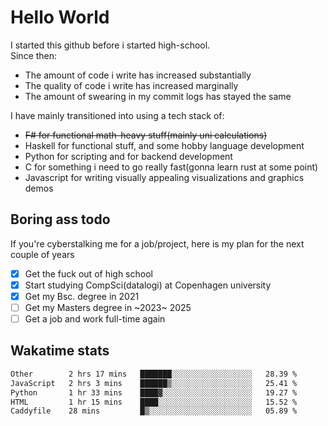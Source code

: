 # Hello World

I started this github before i started high-school.  
Since then:
- The amount of code i write has increased substantially
- The quality of code i write has increased marginally
- The amount of swearing in my commit logs has stayed the same

I have mainly transitioned into using a tech stack of:
- ~~F# for functional math-heavy stuff(mainly uni calculations)~~
- Haskell for functional stuff, and some hobby language development
- Python for scripting and for backend development
- C for something i need to go really fast(gonna learn rust at some point)
- Javascript for writing visually appealing visualizations and graphics demos

## Boring ass todo
If you're cyberstalking me for a job/project, here is my plan for the next couple of years
- [x] Get the fuck out of high school
- [x] Start studying CompSci(datalogi) at Copenhagen university
- [x] Get my Bsc. degree in 2021
- [ ] Get my Masters degree in ~2023~ 2025
- [ ] Get a job and work full-time again

## Wakatime stats
<!--START_SECTION:waka-->

```txt
Other        2 hrs 17 mins   ███████░░░░░░░░░░░░░░░░░░   28.39 %
JavaScript   2 hrs 3 mins    ██████▒░░░░░░░░░░░░░░░░░░   25.41 %
Python       1 hr 33 mins    ████▓░░░░░░░░░░░░░░░░░░░░   19.27 %
HTML         1 hr 15 mins    ████░░░░░░░░░░░░░░░░░░░░░   15.52 %
Caddyfile    28 mins         █▒░░░░░░░░░░░░░░░░░░░░░░░   05.89 %
```

<!--END_SECTION:waka-->
